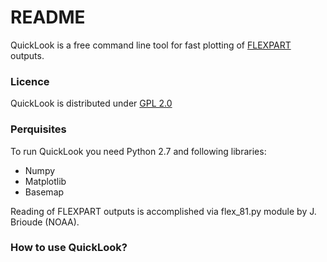 # README #

QuickLook is a free command line tool for fast plotting of [FLEXPART](http://www.flexpart.eu) outputs.

### Licence ###

QuickLook is distributed under [GPL 2.0](http://www.gnu.org/licenses/gpl-2.0.html)

### Perquisites ###

To run QuickLook you need Python 2.7 and following libraries:
* Numpy
* Matplotlib
* Basemap

Reading of FLEXPART outputs is accomplished via flex_81.py module by J. Brioude (NOAA).

### How to use QuickLook? ###


